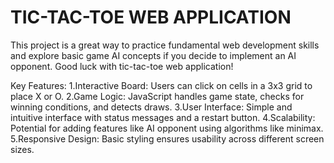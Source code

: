 # TIC-TAC-TOE WEB APPLICATION
This project is a great way to practice fundamental web development skills and explore basic game AI concepts if you decide to implement an AI opponent. Good luck with tic-tac-toe web application!

Key Features:
1.Interactive Board: Users can click on cells in a 3x3 grid to place X or O.
2.Game Logic: JavaScript handles game state, checks for winning conditions, and detects draws.
3.User Interface: Simple and intuitive interface with status messages and a restart button.
4.Scalability: Potential for adding features like AI opponent using algorithms like minimax.
5.Responsive Design: Basic styling ensures usability across different screen sizes.

